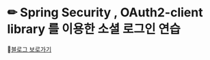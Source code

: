✏ Spring Security , OAuth2-client library 를 이용한 소셜 로그인 연습
=====================
👀[블로그 보로가기](https://velog.io/@rnqhstlr2297/Spring-Security-OAuth2-%EC%86%8C%EC%85%9C%EB%A1%9C%EA%B7%B8%EC%9D%B8)
